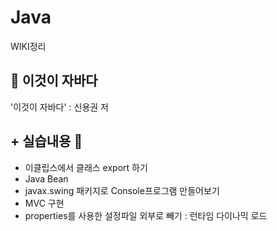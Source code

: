 # Java

WIKI정리

## :blue_book: 이것이 자바다
'이것이 자바다' : 신용권 저

## + 실습내용 :pushpin:
- 이클립스에서 클래스 export 하기
- Java Bean
- javax.swing 패키지로 Console프로그램 만들어보기
- MVC 구현
- properties를 사용한 설정파일 외부로 빼기 : 런타임 다이나믹 로드
